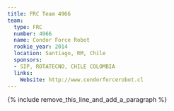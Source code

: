 ```yaml
---
title: FRC Team 4966
team:
  type: FRC
  number: 4966
  name: Condor Force Robot
  rookie_year: 2014
  location: Santiago, RM, Chile
  sponsors:
  - SIP, ROTATECNO, CHILE COLOMBIA
  links:
    Website: http://www.condorforcerobot.cl
---
```


{% include remove_this_line_and_add_a_paragraph %}